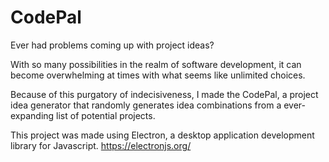 # CodePal


Ever had problems coming up with project ideas?

With so many possibilities in the realm of software development, it can become overwhelming at times with
what seems like unlimited choices.

Because of this purgatory of indecisiveness, I made the CodePal, a project idea generator that randomly generates
idea combinations from a ever-expanding list of potential projects.




This project was made using Electron, a desktop application development library for Javascript.
https://electronjs.org/


